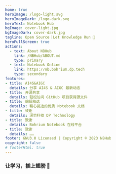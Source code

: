 ```yaml
---
home: true
heroImage: /logo-light.svg
heroImageDark: /logo-dark.svg
heroText: Notebook Hub
bgImage: cover-light.jpg
bgImageDark: cover-dark.jpg
tagline: Open Source｜Let Knowledge Run 🏃
heroFullScreen: true
actions:
  - text: About NBHub
    link: /NBHub/ABOUT.md
    type: primary
  - text: Notebook Online
    link: https://nb.bohrium.dp.tech
    type: secondary
features:
- title: AI4S&AIGC
  details: 分享 AI4S & AIGC 最新动态
- title: 开源共享
  details: 轻松访问 GitHub 项目获得源文件
- title: 编辑精选
  details: 精心挑选的优质 Notebook 文档
- title: 致谢
  details: 深势科技 DP Technology
- title: 致谢
  details: Bohrium Notebook 在线平台
- title: 致谢
  details: ……
footer: GNU3.0 Licensed | Copyright © 2023 NBHub
copyright: false
# footerHtml: true
---
```


### 让学习，插上翅膀 🪽